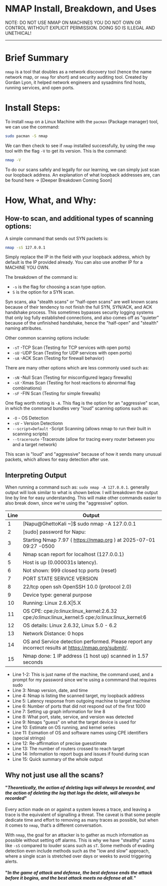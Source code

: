 # NMAP Install, Breakdown, and Uses

NOTE: DO NOT USE NMAP ON MACHINES YOU DO NOT OWN OR CONTROL WITHOUT EXPLICIT PERMISSION. DOING SO IS ILLEGAL AND UNETHICAL!

---

# Brief Summary

`nmap` is a tool that doubles as a network discovery tool (hence the name network map, or `nmap` for short) and security auditing tool. Created by Gordan Lyon, it helped network engineers and sysadmins find hosts, running services, and open ports. 

# Install Steps:

To install `nmap` on a Linux Machine with the `pacman` (Package manager) tool, we can use the command:
```bash
sudo pacman -S nmap
```
We can then check to see if `nmap` installed successfully, by using the `nmap` tool with the flag `-V` to get its version. This is the command:
```bash
nmap -V
```
To do our scans safely and legally for our learning, we can simply just scan our loopback address. An explanation of what loopback addresses are, can be found here → [Deeper Breakdown Coming Soon]

# How, What, and Why:

## How-to scan, and additional types of scanning options:

A simple command that sends out SYN packets is:
```bash
nmap -sS 127.0.0.1
```
Simply replace the IP in the field with your loopback address, which by default is the IP provided already. You can also use another IP for a MACHINE YOU OWN.

The breakdown of the command is:
- `-s` is the flag for choosing a scan type option.
- `S` is the option for a SYN scan.

Syn scans, aka "stealth scans" or "half-open scans" are well known scans because of their tendency to not finish the full SYN, SYN/ACK, and ACK handshake process. This sometimes bypasses security logging systems that only log fully established connections, and also comes off as "quieter" because of the unfinished handshake, hence the "half-open" and "stealth" naming attributes.

Other common scanning options include:
- `-sT` -TCP Scan (Testing for TCP services with open ports)
- `-sU` -UDP Scan (Testing for UDP services with open ports)
- `-sA` -ACK Scan (Testing for firewall behavior)

There are many other options which are less commonly used such as:
- `-sN` -Null Scan (Testing for misconfigured legacy firewalls)
- `-sX` -Xmas Scan (Testing for host reactions to abnormal flag combinations)
- `-sF` -FIN Scan (Testing for simple firewalls)

One flag worth noting is `-A`. This flag is the option for an "aggressive" scan, in which the command bundles very "loud" scanning options such as:
- `-O` - OS Detection
- `-sV` - Version Detectionn
- `--script=Default` -Script Scanning (allows nmap to run their built in scanning scripts)
- `--traceroute` -Traceroute (allow for tracing every router between you and a target network)

This scan is "loud" and "aggressive" because of how it sends many unusual packets, which allows for easy detection after use.

## Interpreting Output

When running a command such as: ```sudo nmap -A 127.0.0.1```. generally output will look similar to what is shown below. I will breakdown the output line by line for easy understandng. This will make other commands easier to also break down, since we're using the "aggressive" option.


| Line | Output                                                                                                  |
|------|---------------------------------------------------------------------------------------------------------|
| 1    | [Napu@GhettoKali ~]$ sudo nmap -A 127.0.0.1                                                             |
| 2    | [sudo] password for Napu:                                                                               |
| 3    | Starting Nmap 7.97 ( https://nmap.org ) at 2025-07-01 09:27 -0500                                       |
| 4    | Nmap scan report for localhost (127.0.0.1)                                                              |
| 5    | Host is up (0.000031s latency).                                                                         |
| 6    | Not shown: 999 closed tcp ports (reset)                                                                 |
| 7    | PORT   STATE SERVICE VERSION                                                                            |
| 8    | 22/tcp open  ssh     OpenSSH 10.0 (protocol 2.0)                                                        |
| 9    | Device type: general purpose                                                                            |
| 10   | Running: Linux 2.6.X\|5.X                                                                               |
| 11   | OS CPE: cpe:/o:linux:linux_kernel:2.6.32 cpe:/o:linux:linux_kernel:5 cpe:/o:linux:linux_kernel:6        |
| 12   | OS details: Linux 2.6.32, Linux 5.0 - 6.2                                                               |
| 13   | Network Distance: 0 hops                                                                                |
| 14   | OS and Service detection performed. Please report any incorrect results at https://nmap.org/submit/.    |
| 15   | Nmap done: 1 IP address (1 host up) scanned in 1.57 seconds                                             |

- Line 1-2: This is just name of the machine, the command used, and a prompt for my password since we're using a commmand that requires sudo
- Line 3: Nmap version, date, and time
- Line 4: Nmap is listing the scanned target, my loopback address
- Line 5: Latency response from outgoing machine to target machine
- Line 6: Number of ports that did not respond out of the first 1000
- Line 7: Setting up graph information for line 8
- Line 8: What port, state, service, and version was detected
- Line 9: Nmaps "guess" on what the target device is used for
- Line 10: Estimate on OS running, and kernel series
- Line 11: Esimation of OS and software names using CPE identifiers (special strings)
- Line 12: Re-affirmation of precise guesstimate
- Line 13: The number of routers crossed to reach target
- Line 14: Information to report bugs and issues if found during scan
- Line 15: Quick summary of the whole output

## Why not just use all the scans?

#### "*Theoretically, the action of deleting logs will always be recorded, and the action of deleting the log that logs the delete, will always be recorded*"

Every action made on or against a system leaves a trace, and leaving a trace is the equivalent of signalling a threat. The caveat is that some people dedicate time and effort to removing as many traces as possible, but when it comes to `nmap`, that’s a different conversation.

With `nmap`, the goal for an attacker is to gather as much information as possible without setting off alarms. This is why we have "stealthy" scans like `-sS` compared to louder scans such as `sT`. Some methods of evading detection even include methods such as the "low and slow" approach, where a single scan is stretched over days or weeks to avoid triggering alerts.

#### "*In the game of attack and defense, the best defense ends the attack before it begins, and the best attack meets no defense at all.*"




